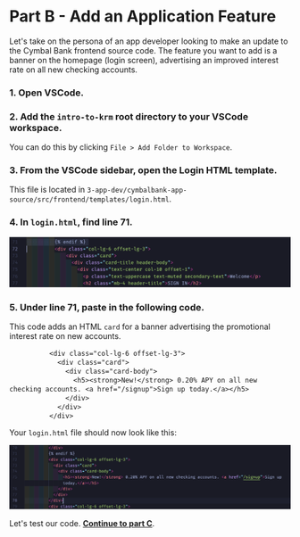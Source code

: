 
# Part B - Add an Application Feature 

Let's take on the persona of an app developer looking to make an update to the Cymbal Bank frontend source code. The feature you want to add is a banner on the homepage (login screen), advertising an improved interest rate on all new checking accounts.  

### 1. **Open VSCode**. 

### 2. **Add the `intro-to-krm` root directory to your VSCode workspace**.

You can do this by clicking `File > Add Folder to Workspace`. 

### 3. **From the VSCode sidebar, open the Login HTML template**.

This file is located in `3-app-dev/cymbalbank-app-source/src/frontend/templates/login.html`. 

### 4. **In `login.html`, find line 71**.  

![screenshot](screenshots/vscode-login-before.png)

### 5. **Under line 71, paste in the following code.** 

This code adds an HTML `card` for a banner advertising the promotional interest rate on new accounts.

```
          <div class="col-lg-6 offset-lg-3">
            <div class="card">
              <div class="card-body">
                <h5><strong>New!</strong> 0.20% APY on all new checking accounts. <a href="/signup">Sign up today.</a></h5>
              </div>
            </div>
          </div>
```

Your `login.html` file should now look like this: 

![screenshot](screenshots/vscode-login-after.png)

Let's test our code. **[Continue to part C](partC-test.md)**.